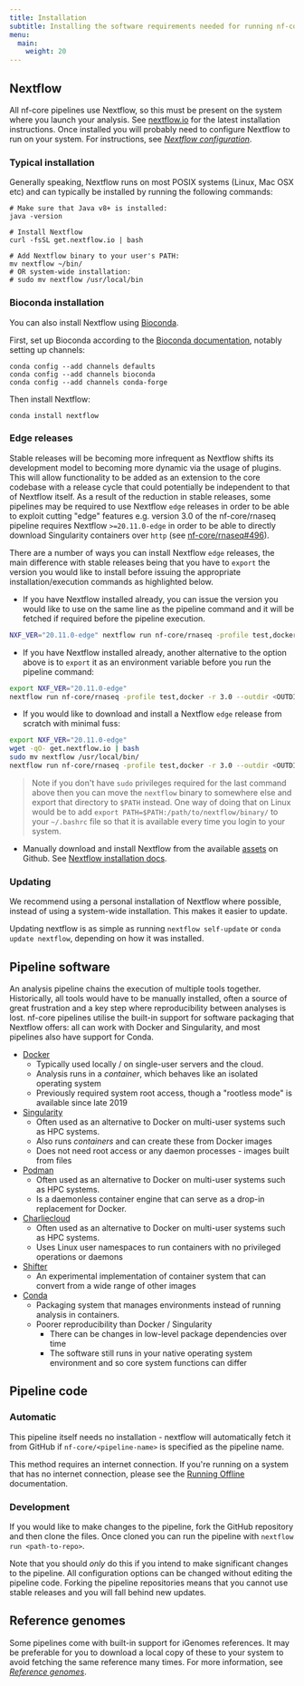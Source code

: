 ```yaml
---
title: Installation
subtitle: Installing the software requirements needed for running nf-core pipelines.
menu:
  main:
    weight: 20
---
```


## Nextflow

All nf-core pipelines use Nextflow, so this must be present on the system where you launch your analysis.
See [nextflow.io](https://www.nextflow.io/docs/latest/getstarted.html#installation) for the latest installation instructions. Once installed you will probably need to configure Nextflow to run on your system. For instructions, see [_Nextflow configuration_](configuration.md).

### Typical installation

Generally speaking, Nextflow runs on most POSIX systems (Linux, Mac OSX etc) and can typically be installed by running the following commands:

```console
# Make sure that Java v8+ is installed:
java -version

# Install Nextflow
curl -fsSL get.nextflow.io | bash

# Add Nextflow binary to your user's PATH:
mv nextflow ~/bin/
# OR system-wide installation:
# sudo mv nextflow /usr/local/bin
```

### Bioconda installation

You can also install Nextflow using [Bioconda](https://bioconda.github.io/).

First, set up Bioconda according to the [Bioconda documentation](https://bioconda.github.io/#usage), notably setting up channels:

```console
conda config --add channels defaults
conda config --add channels bioconda
conda config --add channels conda-forge
```

Then install Nextflow:

```console
conda install nextflow
```

### Edge releases

Stable releases will be becoming more infrequent as Nextflow shifts its development model to becoming more dynamic via the usage of plugins. This will allow functionality to be added as an extension to the core codebase with a release cycle that could potentially be independent to that of Nextflow itself. As a result of the reduction in stable releases, some pipelines may be required to use Nextflow `edge` releases in order to be able to exploit cutting "edge" features e.g. version 3.0 of the nf-core/rnaseq pipeline requires Nextflow `>=20.11.0-edge` in order to be able to directly download Singularity containers over `http` (see [nf-core/rnaseq#496](https://github.com/nf-core/rnaseq/issues/496)).

There are a number of ways you can install Nextflow `edge` releases, the main difference with stable releases being that you have to `export` the version you would like to install before issuing the appropriate installation/execution commands as highlighted below.

- If you have Nextflow installed already, you can issue the version you would like to use on the same line as the pipeline command and it will be fetched if required before the pipeline execution.

```bash
NXF_VER="20.11.0-edge" nextflow run nf-core/rnaseq -profile test,docker -r 3.0 --outdir <OUTDIR>
```

- If you have Nextflow installed already, another alternative to the option above is to `export` it as an environment variable before you run the pipeline command:

```bash
export NXF_VER="20.11.0-edge"
nextflow run nf-core/rnaseq -profile test,docker -r 3.0 --outdir <OUTDIR>
```

- If you would like to download and install a Nextflow `edge` release from scratch with minimal fuss:

```bash
export NXF_VER="20.11.0-edge"
wget -qO- get.nextflow.io | bash
sudo mv nextflow /usr/local/bin/
nextflow run nf-core/rnaseq -profile test,docker -r 3.0 --outdir <OUTDIR>
```

> Note if you don't have `sudo` privileges required for the last command above then you can move the `nextflow` binary to somewhere else and export that directory to `$PATH` instead. One way of doing that on Linux would be to add `export PATH=$PATH:/path/to/nextflow/binary/` to your `~/.bashrc` file so that it is available every time you login to your system.

- Manually download and install Nextflow from the available [assets](https://github.com/nextflow-io/nextflow/releases) on Github. See [Nextflow installation docs](https://www.nextflow.io/docs/latest/getstarted.html#installation).

### Updating

We recommend using a personal installation of Nextflow where possible, instead of using a system-wide installation. This makes it easier to update.

Updating nextflow is as simple as running `nextflow self-update`
or `conda update nextflow`, depending on how it was installed.

## Pipeline software

An analysis pipeline chains the execution of multiple tools together.
Historically, all tools would have to be manually installed, often a source of great frustration and a key step where reproducibility between analyses is lost.
nf-core pipelines utilise the built-in support for software packaging that Nextflow offers: all can work with Docker and Singularity, and most pipelines also have support for Conda.

- [Docker](https://docs.docker.com/install/)
  - Typically used locally / on single-user servers and the cloud.
  - Analysis runs in a _container_, which behaves like an isolated operating system
  - Previously required system root access, though a "rootless mode" is available since late 2019
- [Singularity](https://www.sylabs.io/)
  - Often used as an alternative to Docker on multi-user systems such as HPC systems.
  - Also runs _containers_ and can create these from Docker images
  - Does not need root access or any daemon processes - images built from files
- [Podman](https://podman.io/)
  - Often used as an alternative to Docker on multi-user systems such as HPC systems.
  - Is a daemonless container engine that can serve as a drop-in replacement for Docker.
- [Charliecloud](https://hpc.github.io/charliecloud/)
  - Often used as an alternative to Docker on multi-user systems such as HPC systems.
  - Uses Linux user namespaces to run containers with no privileged operations or daemons
- [Shifter](https://www.nersc.gov/research-and-development/user-defined-images/)
  - An experimental implementation of container system that can convert from a wide range of other images
- [Conda](https://conda.io/)
  - Packaging system that manages environments instead of running analysis in containers.
  - Poorer reproducibility than Docker / Singularity
    - There can be changes in low-level package dependencies over time
    - The software still runs in your native operating system environment and so core system functions can differ

## Pipeline code

### Automatic

This pipeline itself needs no installation - nextflow will automatically fetch it from GitHub if `nf-core/<pipeline-name>` is specified as the pipeline name.

This method requires an internet connection. If you're running on a system that has no internet connection, please see the [Running Offline](offline.md) documentation.

### Development

If you would like to make changes to the pipeline, fork the GitHub repository and then clone the files. Once cloned you can run the pipeline with `nextflow run <path-to-repo>`.

Note that you should _only_ do this if you intend to make significant changes to the pipeline. All configuration options can be changed without editing the pipeline code. Forking the pipeline repositories means that you cannot use stable releases and you will fall behind new updates.

## Reference genomes

Some pipelines come with built-in support for iGenomes references.
It may be preferable for you to download a local copy of these to your system to avoid fetching the same reference many times.
For more information, see [_Reference genomes_](reference_genomes.md).
